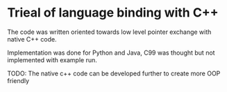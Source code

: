 # Trieal of language binding with C++

The code was written oriented towards low level pointer exchange with native C++ code.

Implementation was done for Python and Java, C99 was thought but not implemented with example run.

TODO: The native c++ code can be developed further to create more OOP friendly